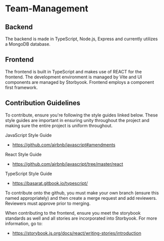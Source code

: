 # Team-Management

## Backend

The backend is made in TypeScript, Node.js, Express and currently utilizes a MongoDB database. 

## Frontend

The frontend is built in TypeScript and makes use of REACT for the frontend. The development environment is managed by Vite and UI components are managed by Storbyook. Frontend employs a component first framework.

## Contribution Guidelines

To contribute, ensure you're following the style guides linked below. These style guides are important in ensuring unity throughout the project and making sure the entire project is uniform throughout.

JavaScript Style Guide

- https://github.com/airbnb/javascript#amendments

React Style Guide

- https://github.com/airbnb/javascript/tree/master/react

TypeScript Style Guide

- https://basarat.gitbook.io/typescript/

To contribute onto the github, you must make your own branch (ensure this named appropriately) and then create a merge request and add reviewers. Reviewers must approve prior to merging.

When contributing to the frontend, ensure you meet the storybook standards as well and all stories are incorporated into Storbyook. For more information, go to:

- https://storybook.js.org/docs/react/writing-stories/introduction
